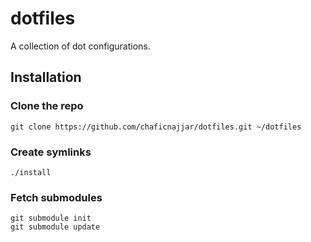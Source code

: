 dotfiles
========

A collection of dot configurations.

## Installation

### Clone the repo
`git clone https://github.com/chaficnajjar/dotfiles.git ~/dotfiles`

### Create symlinks
`./install`

### Fetch submodules
```
git submodule init
git submodule update
```
